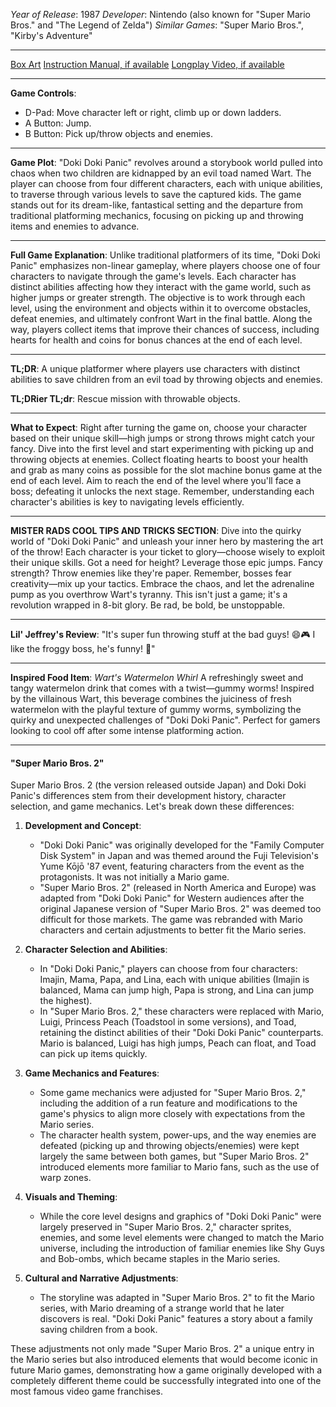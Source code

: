 *Year of Release*: 1987
*Developer*: Nintendo (also known for "Super Mario Bros." and "The Legend of Zelda")
*Similar Games*: "Super Mario Bros.", "Kirby's Adventure"

---
[Box Art](https://www.google.com/search?newwindow=1&sca_esv=171a28ce0fc58a51&q=NES+Game+Box+Art+Doki+Doki+Panic&uds=AMwkrPvg5PKm_dNhMKTbEqnEKe3-6XxiOpNFjFnlqxFDMqlwhD6DPVRAm9-_1gPBbxy9DIo_-S5UzNiyucG_Gr6nVqbvCtLly5uEc6a3pXEPsUbauYHkPixzlqsDC7Hx8tvooks1KEQd&udm=2&sa=X&ved=2ahUKEwi1r5fThMWEAxVsGtAFHU9IDJYQtKgLegQIDBAB&biw=1536&bih=714&dpr=1.25) 
[Instruction Manual, if available](https://www.google.com/search?q=NES+Instruction+Manual+Doki+Doki+Panic)
[Longplay Video, if available](https://www.youtube.com/results?search_query=nes+full+longplay+Doki+Doki+Panic) 

- - -
**Game Controls**:
- D-Pad: Move character left or right, climb up or down ladders.
- A Button: Jump.
- B Button: Pick up/throw objects and enemies.

- - -
**Game Plot**: "Doki Doki Panic" revolves around a storybook world pulled into chaos when two children are kidnapped by an evil toad named Wart. The player can choose from four different characters, each with unique abilities, to traverse through various levels to save the captured kids. The game stands out for its dream-like, fantastical setting and the departure from traditional platforming mechanics, focusing on picking up and throwing items and enemies to advance.

- - -
**Full Game Explanation**: Unlike traditional platformers of its time, "Doki Doki Panic" emphasizes non-linear gameplay, where players choose one of four characters to navigate through the game's levels. Each character has distinct abilities affecting how they interact with the game world, such as higher jumps or greater strength. The objective is to work through each level, using the environment and objects within it to overcome obstacles, defeat enemies, and ultimately confront Wart in the final battle. Along the way, players collect items that improve their chances of success, including hearts for health and coins for bonus chances at the end of each level.

- - -
**TL;DR**: A unique platformer where players use characters with distinct abilities to save children from an evil toad by throwing objects and enemies.

**TL;DRier TL;dr**: Rescue mission with throwable objects.

- - -
**What to Expect**: Right after turning the game on, choose your character based on their unique skill—high jumps or strong throws might catch your fancy. Dive into the first level and start experimenting with picking up and throwing objects at enemies. Collect floating hearts to boost your health and grab as many coins as possible for the slot machine bonus game at the end of each level. Aim to reach the end of the level where you'll face a boss; defeating it unlocks the next stage. Remember, understanding each character's abilities is key to navigating levels efficiently.

---

**MISTER RADS COOL TIPS AND TRICKS SECTION**: Dive into the quirky world of "Doki Doki Panic" and unleash your inner hero by mastering the art of the throw! Each character is your ticket to glory—choose wisely to exploit their unique skills. Got a need for height? Leverage those epic jumps. Fancy strength? Throw enemies like they're paper. Remember, bosses fear creativity—mix up your tactics. Embrace the chaos, and let the adrenaline pump as you overthrow Wart's tyranny. This isn't just a game; it's a revolution wrapped in 8-bit glory. Be rad, be bold, be unstoppable.

---
**Lil' Jeffrey's Review**: "It's super fun throwing stuff at the bad guys! 😄🎮 I like the froggy boss, he's funny! 🐸"

---
**Inspired Food Item**: *Wart's Watermelon Whirl*
A refreshingly sweet and tangy watermelon drink that comes with a twist—gummy worms! Inspired by the villainous Wart, this beverage combines the juiciness of fresh watermelon with the playful texture of gummy worms, symbolizing the quirky and unexpected challenges of "Doki Doki Panic". Perfect for gamers looking to cool off after some intense platforming action.

---

#### "Super Mario Bros. 2" 

Super Mario Bros. 2 (the version released outside Japan) and Doki Doki Panic's differences stem from their development history, character selection, and game mechanics. Let's break down these differences:

1. **Development and Concept**:
   - "Doki Doki Panic" was originally developed for the "Family Computer Disk System" in Japan and was themed around the Fuji Television's Yume Kōjō '87 event, featuring characters from the event as the protagonists. It was not initially a Mario game.
   - "Super Mario Bros. 2" (released in North America and Europe) was adapted from "Doki Doki Panic" for Western audiences after the original Japanese version of "Super Mario Bros. 2" was deemed too difficult for those markets. The game was rebranded with Mario characters and certain adjustments to better fit the Mario series.

2. **Character Selection and Abilities**:
   - In "Doki Doki Panic," players can choose from four characters: Imajin, Mama, Papa, and Lina, each with unique abilities (Imajin is balanced, Mama can jump high, Papa is strong, and Lina can jump the highest).
   - In "Super Mario Bros. 2," these characters were replaced with Mario, Luigi, Princess Peach (Toadstool in some versions), and Toad, retaining the distinct abilities of their "Doki Doki Panic" counterparts. Mario is balanced, Luigi has high jumps, Peach can float, and Toad can pick up items quickly.

3. **Game Mechanics and Features**:
   - Some game mechanics were adjusted for "Super Mario Bros. 2," including the addition of a run feature and modifications to the game's physics to align more closely with expectations from the Mario series.
   - The character health system, power-ups, and the way enemies are defeated (picking up and throwing objects/enemies) were kept largely the same between both games, but "Super Mario Bros. 2" introduced elements more familiar to Mario fans, such as the use of warp zones.

4. **Visuals and Theming**:
   - While the core level designs and graphics of "Doki Doki Panic" were largely preserved in "Super Mario Bros. 2," character sprites, enemies, and some level elements were changed to match the Mario universe, including the introduction of familiar enemies like Shy Guys and Bob-ombs, which became staples in the Mario series.

5. **Cultural and Narrative Adjustments**:
   - The storyline was adapted in "Super Mario Bros. 2" to fit the Mario series, with Mario dreaming of a strange world that he later discovers is real. "Doki Doki Panic" features a story about a family saving children from a book.

These adjustments not only made "Super Mario Bros. 2" a unique entry in the Mario series but also introduced elements that would become iconic in future Mario games, demonstrating how a game originally developed with a completely different theme could be successfully integrated into one of the most famous video game franchises.